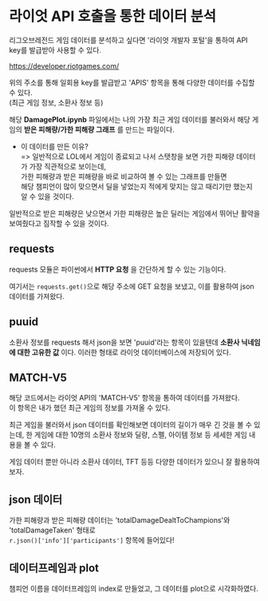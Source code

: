 # 라이엇 API 호출을 통한 데이터 분석
리그오브레전드 게임 데이터를 분석하고 싶다면 '라이엇 개발자 포털'을 통하여 API key를 발급받아 사용할 수 있다.

https://developer.riotgames.com/

위의 주소를 통해 일회용 key를 발급받고 'APIS' 항목을 통해 다양한 데이터를 수집할 수 있다.</br>
(최근 게임 정보, 소환사 정보 등)

해당 **DamagePlot.ipynb** 파일에서는 나의 가장 최근 게임 데이터를 불러와서 
해당 게임의 **받은 피해량/가한 피해량 그래프** 를 만드는 파일이다.

* 이 데이터를 만든 이유?</br>
=> 일반적으로 LOL에서 게임이 종료되고 나서 스탯창을 보면 가한 피해량 데이터가 가장 직관적으로 보이는데,</br>
가한 피해량과 받은 피해량을 바로 비교하여 볼 수 있는 그래프를 만들면</br>
해당 챔피언이 많이 맞으면서 딜을 넣었는지 적에게 맞지는 않고 때리기만 했는지 알 수 있을 것이다.

일반적으로 받은 피해량은 낮으면서 가한 피해량은 높은 딜러는 게임에서 뛰어난 활약을 보여줬다고 짐작할 수 있을 것이다.

## requests
requests 모듈은 파이썬에서 **HTTP 요청** 을 간단하게 할 수 있는 기능이다.

여기서는 `requests.get()`으로 해당 주소에 GET 요청을 보냈고, 이를 활용하여 json 데이터를 가져왔다.

## puuid
소환사 정보를 requests 해서 json을 보면 'puuid'라는 항목이 있을텐데 **소환사 닉네임에 대한 고유한 값** 이다. 
이러한 형태로 라이엇 데이터베이스에 저장되어 있다.

## MATCH-V5
해당 코드에서는 라이엇 API의 'MATCH-V5' 항목을 통하여 데이터를 가져왔다.</br>
이 항목은 내가 했던 최근 게임의 정보를 가져올 수 있다.</br>

최근 게임을 불러와서 json 데이터를 확인해보면 데이터의 길이가 매우 긴 것을 볼 수 있는데, 
한 게임에 대한 10명의 소환사 정보와 딜량, 스펠, 아이템 정보 등 세세한 게임 내용을 볼 수 있다.

게임 데이터 뿐만 아니라 소환사 데이터, TFT 등등 다양한 데이터가 있으니 잘 활용하여 보자.

## json 데이터
가한 피해량과 받은 피해량 데이터는 'totalDamageDealtToChampions'와 'totalDamageTaken' 형태로</br>
`r.json()['info']['participants']` 항목에 들어있다!

## 데이터프레임과 plot
챔피언 이름을 데이터프레임의 index로 만들었고, 그 데이터를 plot으로 시각화하였다.
